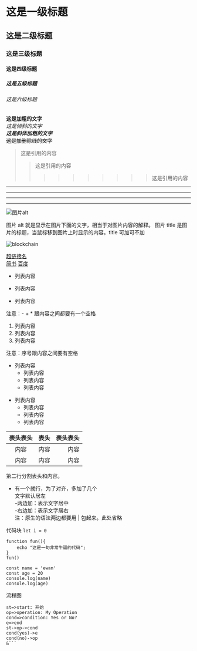 # 这是一级标题

## 这是二级标题

### 这是三级标题

#### 这是四级标题

##### 这是五级标题

###### 这是六级标题

**这是加粗的文字**<br>
_这是倾斜的文字_<br>
**_这是斜体加粗的文字_**<br>
~~这是加删除线的文字~~<br>

> 这是引用的内容
>
> > 这是引用的内容
> >
> > > > > > > > > > 这是引用的内容

---

---

---

---

![图片alt](图片地址 '图片 title')

图片 alt 就是显示在图片下面的文字，相当于对图片内容的解释。
图片 title 是图片的标题，当鼠标移到图片上时显示的内容。title 可加可不加

![blockchain](https://timgsa.baidu.com/timg?image&quality=80&size=b9999_10000&sec=1541881081142&di=ef733b012d9bb4bb6bbff2201f332175&imgtype=0&src=http%3A%2F%2Fstatic.open-open.com%2Flib%2FuploadImg%2F20131020%2F20131020165030_497.jpg '图片名称')

[超链接名](超链接地址 '超链接title')<br>
[简书](http://jianshu.com)
[百度](http://baidu.com)

- 列表内容

* 列表内容

- 列表内容

注意：- + \* 跟内容之间都要有一个空格

1. 列表内容
2. 列表内容
3. 列表内容

注意：序号跟内容之间要有空格

- 列表内容
  - 列表内容
  - 列表内容
  - 列表内容

* 列表内容
  - 列表内容
  - 列表内容
  - 列表内容

| 表头表头 | 表头 | 表头表头 |
| :------: | ---- | -------: |
|   内容   | 内容 |     内容 |
|   内容   | 内容 |     内容 |

第二行分割表头和内容。<br>

- 有一个就行，为了对齐，多加了几个<br>
  文字默认居左<br> -两边加：表示文字居中<br> -右边加：表示文字居右<br>
  注：原生的语法两边都要用 | 包起来。此处省略

代码块
`let i = 0`

```
function fun(){
    echo "这是一句非常牛逼的代码";
}
fun()

const name = 'ewan'
const age = 20
console.log(name)
console.log(age)
```

流程图

````flow
st=>start: 开始
op=>operation: My Operation
cond=>condition: Yes or No?
e=>end
st->op->cond
cond(yes)->e
cond(no)->op
&```
````
